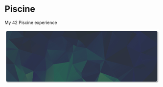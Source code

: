 # Piscine

<!--
#groups
42

#languages
Bash
C

#frames and libs

-->

My 42 Piscine experience

<div align="center">
<table><tr>
  <img src="piscine_banner.svg"/>
</tr></table>
</div>
